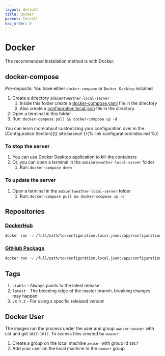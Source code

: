 ```yaml
---
layout: default
title: Docker
parent: Install
nav_order: 0
---
```


# Docker

The recommended installation method is with Docker.

## docker-compose

*Pre-requisite:* You have either `docker-compose` or `Docker Desktop` installed

1. Create a directory `ambientweather-local-server`
    1. Inside this folder create a [docker-compose.yaml](https://github.com/philosowaffle/ambientweather-local-server/blob/main/docker/docker-compose.yaml) file in the directory
    1. Also create a [configuration.local.json](https://github.com/philosowaffle/ambientweather-local-server/blob/main/api.configuration.example.json) file in the directory.
1. Open a terminal in this folder
1. Run: `docker-compose pull && docker-compose up -d`

You can learn more about customizing your configuration over in the [Configuration Section]({{ site.baseurl }}{% link configuration/index.md %})

### To stop the server

1. You can use Docker Desktop application to kill the containers
1. Or, you can open a terminal in the `ambientweather-local-server` folder
    1. Run: `docker-compose down`

### To update the server

1. Open a terminal in the `ambientweather-local-server` folder
    1. Run: `docker-compose pull && docker-compose up -d`

## Repositories

### [DockerHub](https://hub.docker.com/r/philosowaffle/ambientweather-local-server)

```bash
docker run -v /full/path/to/configuration.local.json:/app/configuration.local.json -v /full/path/to/output:/app/output philosowaffle/ambientweather-local-server:stable
```

### [GitHub Package](https://github.com/philosowaffle/ambientweather-local-server/pkgs/container/ambientweather-local-server)

```bash
docker run -v /full/path/to/configuration.local.json:/app/configuration.local.json -v /full/path/to/output:/app/output ghcr.io/philosowaffle/ambientweather-local-server:stable
```

## Tags

1. `stable` - Always points to the latest release
1. `latest` - The bleeding edge of the master branch, breaking changes may happen
1. `vX.Y.Z` - For using a specific released version

## Docker User

The images run the process under the user and group `awuser:awuser` with uid and gid `1017:1017`.  To access files created by `awuser`:

1. Create a group on the local machine `awuser` with group id `1017`
1. Add your user on the local machine to the `awuser` group
